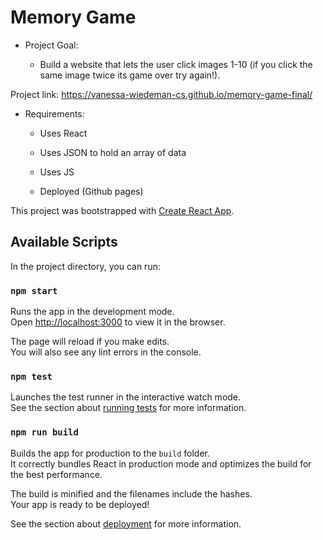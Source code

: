 # Memory Game  

- Project Goal:   

  - Build a website that lets the user click images 1-10 (if you click the same image twice its game over try again!).  
  
 Project link: https://vanessa-wiedeman-cs.github.io/memory-game-final/
 
- Requirements:  

  - Uses React  
  
  - Uses JSON to hold an array of data    
  
  - Uses JS
  
  - Deployed (Github pages)
  
  
  
This project was bootstrapped with [Create React App](https://github.com/facebook/create-react-app).

## Available Scripts

In the project directory, you can run:  

### `npm start`

Runs the app in the development mode.<br />
Open [http://localhost:3000](http://localhost:3000) to view it in the browser.

The page will reload if you make edits.<br />
You will also see any lint errors in the console.   

### `npm test`    

Launches the test runner in the interactive watch mode.<br />
See the section about [running tests](https://facebook.github.io/create-react-app/docs/running-tests) for more information.

### `npm run build` 

Builds the app for production to the `build` folder.<br />
It correctly bundles React in production mode and optimizes the build for the best performance.

The build is minified and the filenames include the hashes.<br />
Your app is ready to be deployed!

See the section about [deployment](https://facebook.github.io/create-react-app/docs/deployment) for more information.  

